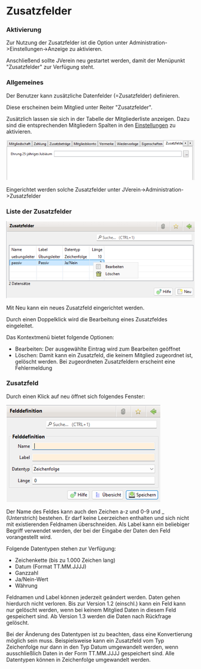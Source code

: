 # Zusatzfelder

### Aktivierung

Zur Nutzung der Zusatzfelder ist die Option unter Administration->Einstellungen->Anzeige zu aktivieren.

Anschließend sollte JVerein neu gestartet werden, damit der Menüpunkt "Zusatzfelder" zur Verfügung steht.

### Allgemeines

Der Benutzer kann zusätzliche Datenfelder (=Zusatzfelder) definieren.

Diese erscheinen beim Mitglied unter Reiter "Zusatzfelder".

Zusätzlich lassen sie sich in der Tabelle der Mitgliederliste anzeigen. Dazu sind die entsprechenden Mitgliedern Spalten in den [Einstellungen](../einstellungen/spalten.md) zu aktivieren.

![](img/Mitgliedzusatzfelder.png)

Eingerichtet werden solche Zusatzfelder unter JVerein->Administration->Zusatzfelder

### Liste der Zusatzfelder

![](img/Zusatzfelder.png)

Mit Neu kann ein neues Zusatzfeld eingerichtet werden.

Durch einen Doppelklick wird die Bearbeitung eines Zusatzfeldes eingeleitet.

Das Kontextmenü bietet folgende Optionen:

* Bearbeiten: Der ausgewählte Eintrag wird zum Bearbeiten geöffnet
* Löschen: Damit kann ein Zusatzfeld, die keinem Mitglied zugeordnet ist, gelöscht werden. Bei zugeordneten Zusatzfeldern erscheint eine Fehlermeldung

### Zusatzfeld

Durch einen Klick auf neu öffnet sich folgendes Fenster:

![](img/Zusatzfeld.png)

Der Name des Feldes kann auch den Zeichen a-z und 0-9 und \_ (Unterstrich) bestehen. Er darf keine Leerzeichen enthalten und sich nicht mit existierenden Feldnamen überschneiden. Als Label kann ein beliebiger Begriff verwendet werden, der bei der Eingabe der Daten den Feld vorangestellt wird.

Folgende Datentypen stehen zur Verfügung:

* Zeichenkette (bis zu 1.000 Zeichen lang)
* Datum (Format TT.MM.JJJJ)
* Ganzzahl
* Ja/Nein-Wert
* Währung

Feldnamen und Label können jederzeit geändert werden. Daten gehen hierdurch nicht verloren. Bis zur Version 1.2 (einschl.) kann ein Feld kann nur gelöscht werden, wenn bei keinem Mitglied Daten in diesem Feld gespeichert sind. Ab Version 1.3 werden die Daten nach Rückfrage gelöscht.

Bei der Änderung des Datentypen ist zu beachten, dass eine Konvertierung möglich sein muss. Beispielsweise kann ein Zusatzfeld vom Typ Zeichenfolge nur dann in den Typ Datum umgewandelt werden, wenn ausschließlich Daten in der Form TT.MM.JJJJ gespeichert sind. Alle Datentypen können in Zeichenfolge umgewandelt werden.
